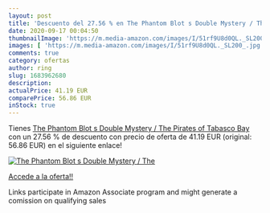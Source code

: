 ```yaml
---
layout: post
title: 'Descuento del 27.56 % en The Phantom Blot s Double Mystery / The '
date: 2020-09-17 00:04:50
thumbnailImage: 'https://m.media-amazon.com/images/I/51rf9U8d0QL._SL200_.jpg'
images: [ 'https://m.media-amazon.com/images/I/51rf9U8d0QL._SL200_.jpg' ]
comments: true
category: ofertas
author: ring
slug: 1683962680
description:
actualPrice: 41.19 EUR
comparePrice: 56.86 EUR
inStock: true
---
```


Tienes [The Phantom Blot s Double Mystery / The Pirates of Tabasco Bay](https://www.amazon.it/dp/1683962680/?tag=tolees00-21) con un 27.56 % de descuento con precio de oferta de 41.19 EUR (original: 56.86 EUR) en el siguiente enlace!

[![The Phantom Blot s Double Mystery / The ](https://m.media-amazon.com/images/I/51rf9U8d0QL._SL200_.jpg)](https://www.amazon.it/dp/1683962680/?tag=tolees00-21)

[Accede a la oferta!!](https://www.amazon.it/dp/1683962680/?tag=tolees00-21)

Links participate in Amazon Associate program and might generate a comission on qualifying sales


